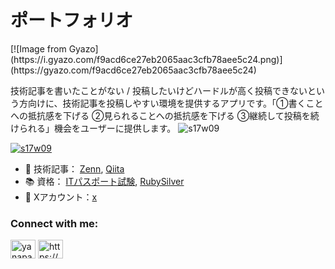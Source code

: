 <h1 align="cente">ポートフォリオ</h1>
[![Image from Gyazo](https://i.gyazo.com/f9acd6ce27eb2065aac3cfb78aee5c24.png)](https://gyazo.com/f9acd6ce27eb2065aac3cfb78aee5c24)
<p align="left">技術記事を書いたことがない / 投稿したいけどハードルが高く投稿できないという方向けに、技術記事を投稿しやすい環境を提供するアプリです。「①書くことへの抵抗感を下げる ②見られることへの抵抗感を下げる ③継続して投稿を続けられる」機会をユーザーに提供します。</hp

<p align="left"> <img src="https://komarev.com/ghpvc/?username=s17w09&label=Profile%20views&color=0e75b6&style=flat" alt="s17w09" /> </p>

<p align="left"> <a href="https://github.com/ryo-ma/github-profile-trophy"><img src="https://github-profile-trophy.vercel.app/?username=s17w09" alt="s17w09" /></a> </p>

- 📝 技術記事： [Zenn](https://zenn.dev/s17w09), [Qiita](https://qiita.com/s17w09)
- 📚 資格： [ITパスポート試験](https://www3.jitec.ipa.go.jp/JitesCbt/index.html), [RubySilver](https://www.ruby.or.jp/ja/)
- 📱 Xアカウント：[x](https://twitter.com/yanapaha)

<h3 align="left">Connect with me:</h3>
<p align="left">
<a href="https://twitter.com/yanapaha" target="blank"><img align="center" src="https://raw.githubusercontent.com/rahuldkjain/github-profile-readme-generator/master/src/images/icons/Social/twitter.svg" alt="yanapaha" height="30" width="40" /></a>
<a href="/https://zenn.dev/s17w09/feed" target="blank"><img align="center" src="https://raw.githubusercontent.com/rahuldkjain/github-profile-readme-generator/master/src/images/icons/Social/rss.svg" alt="https://zenn.dev/s17w09/feed" height="30" width="40" /></a>
</p>